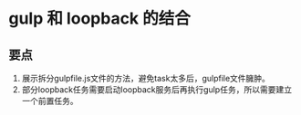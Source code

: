 # gulp 和 loopback 的结合

## 要点
1. 展示拆分gulpfile.js文件的方法，避免task太多后，gulpfile文件臃肿。
1. 部分loopback任务需要启动loopback服务后再执行gulp任务，所以需要建立一个前置任务。
